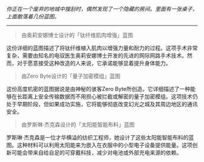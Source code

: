_你正在一个废弃的地城中搜刮时，偶然发现了一个隐藏的房间。里面有一张桌子，上面散落着几份蓝图。_

---

> 由奥莉安娜博士设计的「钛纤维肌肉增强」蓝图

这份详细的蓝图描述了将钛纤维植入肌肉以增强力量和耐力的过程。这项手术非常复杂，需要由知名的电驭医生奥莉安娜博士开发的先进的网际网路手术技术。然而，对于愿意接受这种改造的人来说，它承诺能够显着提升身体能力。

> 由Zero Byte设计的「量子加密模组」蓝图

这份高度机密的蓝图据说是由神秘的骇客Zero Byte所创造。它详细描述了一种能够在长距离上安全传输数据而不用担心被拦截或解密的量子加密模组。这项技术仍处于早期阶段，但如果成功实施，它将能够彻底改变幻光之城及其周边地区的通讯安全。

> 由罗斯琳·杰克森设计的「太阳能智能布料」蓝图

罗斯琳·杰克森是一位才华横溢的纺织工程师，她设计了这些太阳能智能布料的蓝图。这种材料可以利用太阳能来为嵌入在衣服中的小型电子设备提供能量。这项创新可能会带来自给自足的可穿戴科技，减少对电池或外部充电来源的依赖。
